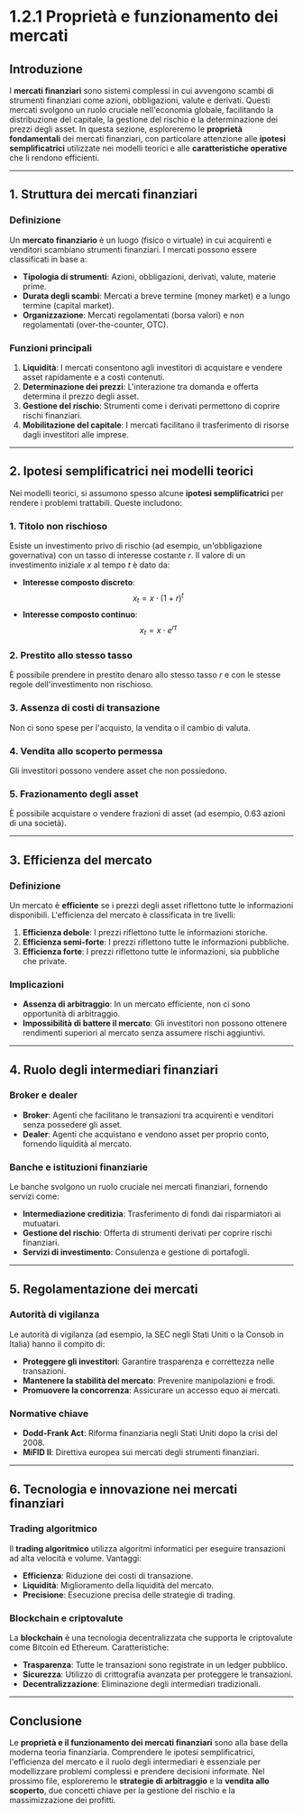# 1.2.1 Proprietà e funzionamento dei mercati

## Introduzione
I **mercati finanziari** sono sistemi complessi in cui avvengono scambi di strumenti finanziari come azioni, obbligazioni, valute e derivati. Questi mercati svolgono un ruolo cruciale nell'economia globale, facilitando la distribuzione del capitale, la gestione del rischio e la determinazione dei prezzi degli asset. In questa sezione, esploreremo le **proprietà fondamentali** dei mercati finanziari, con particolare attenzione alle **ipotesi semplificatrici** utilizzate nei modelli teorici e alle **caratteristiche operative** che li rendono efficienti.

---

## 1. Struttura dei mercati finanziari

### Definizione
Un **mercato finanziario** è un luogo (fisico o virtuale) in cui acquirenti e venditori scambiano strumenti finanziari. I mercati possono essere classificati in base a:
- **Tipologia di strumenti**: Azioni, obbligazioni, derivati, valute, materie prime.
- **Durata degli scambi**: Mercati a breve termine (money market) e a lungo termine (capital market).
- **Organizzazione**: Mercati regolamentati (borsa valori) e non regolamentati (over-the-counter, OTC).

### Funzioni principali
1. **Liquidità**: I mercati consentono agli investitori di acquistare e vendere asset rapidamente e a costi contenuti.
2. **Determinazione dei prezzi**: L'interazione tra domanda e offerta determina il prezzo degli asset.
3. **Gestione del rischio**: Strumenti come i derivati permettono di coprire rischi finanziari.
4. **Mobilitazione del capitale**: I mercati facilitano il trasferimento di risorse dagli investitori alle imprese.

---

## 2. Ipotesi semplificatrici nei modelli teorici

Nei modelli teorici, si assumono spesso alcune **ipotesi semplificatrici** per rendere i problemi trattabili. Queste includono:

### 1. Titolo non rischioso
Esiste un investimento privo di rischio (ad esempio, un'obbligazione governativa) con un tasso di interesse costante $r$. Il valore di un investimento iniziale $x$ al tempo $t$ è dato da:
- **Interesse composto discreto**:
  $$
  x_t = x \cdot (1 + r)^t
  $$
- **Interesse composto continuo**:
  $$
  x_t = x \cdot e^{rt}
  $$

### 2. Prestito allo stesso tasso
È possibile prendere in prestito denaro allo stesso tasso $r$ e con le stesse regole dell'investimento non rischioso.

### 3. Assenza di costi di transazione
Non ci sono spese per l'acquisto, la vendita o il cambio di valuta.

### 4. Vendita allo scoperto permessa
Gli investitori possono vendere asset che non possiedono.

### 5. Frazionamento degli asset
È possibile acquistare o vendere frazioni di asset (ad esempio, 0.63 azioni di una società).

---

## 3. Efficienza del mercato

### Definizione
Un mercato è **efficiente** se i prezzi degli asset riflettono tutte le informazioni disponibili. L'efficienza del mercato è classificata in tre livelli:
1. **Efficienza debole**: I prezzi riflettono tutte le informazioni storiche.
2. **Efficienza semi-forte**: I prezzi riflettono tutte le informazioni pubbliche.
3. **Efficienza forte**: I prezzi riflettono tutte le informazioni, sia pubbliche che private.

### Implicazioni
- **Assenza di arbitraggio**: In un mercato efficiente, non ci sono opportunità di arbitraggio.
- **Impossibilità di battere il mercato**: Gli investitori non possono ottenere rendimenti superiori al mercato senza assumere rischi aggiuntivi.

---

## 4. Ruolo degli intermediari finanziari

### Broker e dealer
- **Broker**: Agenti che facilitano le transazioni tra acquirenti e venditori senza possedere gli asset.
- **Dealer**: Agenti che acquistano e vendono asset per proprio conto, fornendo liquidità al mercato.

### Banche e istituzioni finanziarie
Le banche svolgono un ruolo cruciale nei mercati finanziari, fornendo servizi come:
- **Intermediazione creditizia**: Trasferimento di fondi dai risparmiatori ai mutuatari.
- **Gestione del rischio**: Offerta di strumenti derivati per coprire rischi finanziari.
- **Servizi di investimento**: Consulenza e gestione di portafogli.

---

## 5. Regolamentazione dei mercati

### Autorità di vigilanza
Le autorità di vigilanza (ad esempio, la SEC negli Stati Uniti o la Consob in Italia) hanno il compito di:
- **Proteggere gli investitori**: Garantire trasparenza e correttezza nelle transazioni.
- **Mantenere la stabilità del mercato**: Prevenire manipolazioni e frodi.
- **Promuovere la concorrenza**: Assicurare un accesso equo ai mercati.

### Normative chiave
- **Dodd-Frank Act**: Riforma finanziaria negli Stati Uniti dopo la crisi del 2008.
- **MiFID II**: Direttiva europea sui mercati degli strumenti finanziari.

---

## 6. Tecnologia e innovazione nei mercati finanziari

### Trading algoritmico
Il **trading algoritmico** utilizza algoritmi informatici per eseguire transazioni ad alta velocità e volume. Vantaggi:
- **Efficienza**: Riduzione dei costi di transazione.
- **Liquidità**: Miglioramento della liquidità del mercato.
- **Precisione**: Esecuzione precisa delle strategie di trading.

### Blockchain e criptovalute
La **blockchain** è una tecnologia decentralizzata che supporta le criptovalute come Bitcoin ed Ethereum. Caratteristiche:
- **Trasparenza**: Tutte le transazioni sono registrate in un ledger pubblico.
- **Sicurezza**: Utilizzo di crittografia avanzata per proteggere le transazioni.
- **Decentralizzazione**: Eliminazione degli intermediari tradizionali.

---

## Conclusione
Le **proprietà e il funzionamento dei mercati finanziari** sono alla base della moderna teoria finanziaria. Comprendere le ipotesi semplificatrici, l'efficienza del mercato e il ruolo degli intermediari è essenziale per modellizzare problemi complessi e prendere decisioni informate. Nel prossimo file, esploreremo le **strategie di arbitraggio** e la **vendita allo scoperto**, due concetti chiave per la gestione del rischio e la massimizzazione dei profitti.